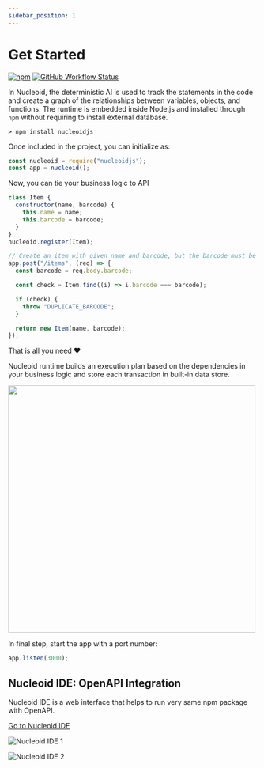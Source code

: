 ```yaml
---
sidebar_position: 1
---
```


# Get Started

[![npm](https://img.shields.io/npm/v/nucleoidjs)](https://www.npmjs.com/package/nucleoidjs) [![GitHub Workflow Status](https://img.shields.io/github/actions/workflow/status/nucleoidjs/nucleoid/test.yml?branch=main)](https://github.com/NucleoidJS/Nucleoid/actions/workflows/test.yml)

In Nucleoid, the deterministic AI is used to track the statements in the code and create a graph of the relationships between variables, objects, and functions. The runtime is embedded inside Node.js and installed through `npm` without requiring to install external database.

```shell
> npm install nucleoidjs
```

Once included in the project, you can initialize as:

```javascript
const nucleoid = require("nucleoidjs");
const app = nucleoid();
```

Now, you can tie your business logic to API

```javascript
class Item {
  constructor(name, barcode) {
    this.name = name;
    this.barcode = barcode;
  }
}
nucleoid.register(Item);

// Create an item with given name and barcode, but the barcode must be unique
app.post("/items", (req) => {
  const barcode = req.body.barcode;

  const check = Item.find((i) => i.barcode === barcode);

  if (check) {
    throw "DUPLICATE_BARCODE";
  }

  return new Item(name, barcode);
});
```

That is all you need :heart:

Nucleoid runtime builds an execution plan based on the dependencies in your business logic and store each transaction in built-in data store.

<img src="https://cdn.nucleoid.com/media/graph.png" width="500"/>

In final step, start the app with a port number:

```javascript
app.listen(3000);
```

## Nucleoid IDE: OpenAPI Integration

Nucleoid IDE is a web interface that helps to run very same npm package with OpenAPI.

[Go to Nucleoid IDE](https://nucleoid.com/ide/)

![Nucleoid IDE 1](https://cdn.nucleoid.com/media/screenshot-1.png)

![Nucleoid IDE 2](https://cdn.nucleoid.com/media/screenshot-2.png)
